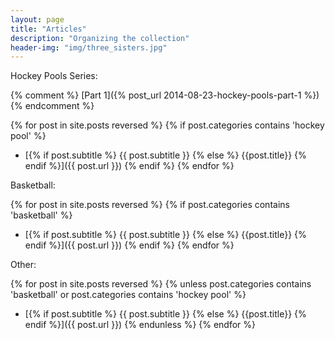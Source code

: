 ```yaml
---
layout: page
title: "Articles"
description: "Organizing the collection"
header-img: "img/three_sisters.jpg"
---
```


Hockey Pools Series:

{% comment %} [Part 1]({% post_url 2014-08-23-hockey-pools-part-1 %}) {% endcomment %}

{% for post in site.posts reversed %}
    {% if post.categories contains 'hockey pool' %}
* [{% if post.subtitle %} {{ post.subtitle }} {% else %} {{post.title}} {% endif %}]({{ post.url }})
    {% endif %}
{% endfor %}

Basketball:

{% for post in site.posts reversed %}
    {% if post.categories contains 'basketball' %}
* [{% if post.subtitle %} {{ post.subtitle }} {% else %} {{post.title}} {% endif %}]({{ post.url }})
    {% endif %}
{% endfor %}

Other:

{% for post in site.posts reversed %}
    {% unless post.categories contains 'basketball' or post.categories contains 'hockey pool' %}
* [{% if post.subtitle %} {{ post.subtitle }} {% else %} {{post.title}} {% endif %}]({{ post.url }})
    {% endunless %}
{% endfor %}


